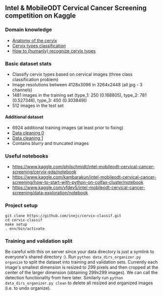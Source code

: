 ## Intel & MobileODT Cervical Cancer Screening competition on Kaggle

### Domain knowledge
* [Anatomy of the cervix](http://www.gfmer.ch/ccdc/pdf/module1.pdf)
* [Cervix types classification](https://kaggle2.blob.core.windows.net/competitions/kaggle/6243/media/Cervix%20types%20clasification.pdf)
* [How to (humanly) recognize cervix types](https://www.kaggle.com/c/intel-mobileodt-cervical-cancer-screening/discussion/30471)

### Basic dataset stats
* Classify cervix types based on cervical images (three class classification problem)
* Image resolutions between 4128x3096 in 3264x2448 (all jpg - 3 channels)
* 1481 images in the training set (type_1: 250 (0.168805), type_2: 781 (0.527346), type_3: 450 (0.303849))
* 512 images in the test set

#### Additional dataset
* 6924 additional training images (at least prior to fixing)
* [Data cleaning 0](https://www.kaggle.com/chiszpanski/intel-mobileodt-cervical-cancer-screening/non-cervix-images)
* [Data cleaning 1](https://www.kaggle.com/aamaia/intel-mobileodt-cervical-cancer-screening/three-empty-images-in-additional-7z)
* Contains blurry and truncated images

### Useful notebooks
* https://www.kaggle.com/philschmidt/intel-mobileodt-cervical-cancer-screening/cervix-eda/notebook
* https://www.kaggle.com/kambarakun/intel-mobileodt-cervical-cancer-screening/how-to-start-with-python-on-colfax-cluster/notebook
* https://www.kaggle.com/vfdev5/intel-mobileodt-cervical-cancer-screening/data-exploration/notebook

### Project setup
```
git clone https://github.com/inejc/cervix-classif.git
cd cervix-classif
make setup
. env/bin/activate
```

### Training and validation split
Be careful with this on server since your data directory is just a symlink to everyone's shared directory :). Run `python data_dirs_organizer.py organize` to split the dataset into training and validation sets. Currently each image's smallest dimension is resized to 299 pixels and then cropped at the center of the larger dimension (obtaining 299x299 images). We can call the detection functionality from here later. Similarly run `python data_dirs_organizer.py clean` to delete all resized and organized images (i.e. to undo organize).
